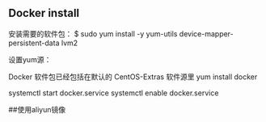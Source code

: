 


## Docker install

安装需要的软件包：
$ sudo yum install -y yum-utils device-mapper-persistent-data lvm2

设置yum源：

Docker 软件包已经包括在默认的 CentOS-Extras 软件源里
yum install docker

systemctl start docker.service
systemctl enable docker.service
 
 
##使用aliyun镜像

